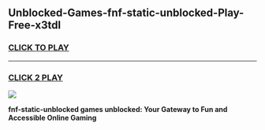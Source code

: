
## Unblocked-Games-fnf-static-unblocked-Play-Free-x3tdl
<h3>
<a href="https://premium76.site?title=fnf-static-unblocked&ref=19M">CLICK TO PLAY</a></h3>
<hr>

<h3>
<a href="https://premium76.site?title=fnf-static-unblocked&ref=19M">CLICK 2 PLAY</a>
  
</h3>

<a href="https://premium76.site?title=fnf-static-unblocked&ref=19M"><img src="https://clearcache.store/games.png"></a>


**fnf-static-unblocked games unblocked: Your Gateway to Fun and Accessible Online Gaming**
